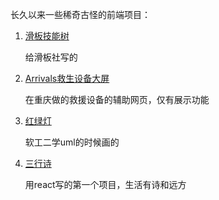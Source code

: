长久以来一些稀奇古怪的前端项目：

1. [滑板技能树](https://chenzihong-gavin.github.io/skillTree/skateboarding/)

   给滑板社写的

2. [Arrivals救生设备大屏](https://chenzihong-gavin.github.io/skillTree/swimming/)

   在重庆做的救援设备的辅助网页，仅有展示功能

3. [红绿灯](https://chenzihong-gavin.github.io/skillTree/trafficLights/)

   软工二学uml的时候画的

4. [三行诗]([https://chenzihong-gavin.github.io/skillTree/swimming/](https://chenzihong-gavin.github.io/skillTree/aCupofPoetry))

   用react写的第一个项目，生活有诗和远方